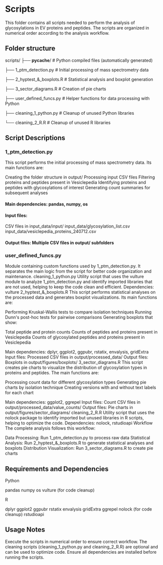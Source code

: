 # Scripts
This folder contains all scripts needed to perform the analysis of glycosylations in EV proteins and peptides. The scripts are organized in numerical order according to the analysis workflow.

## Folder structure

scripts/
├── __pycache__/                       # Python compiled files (automatically generated)

├── 1_ptm_detection.py                 # Initial processing of mass spectrometry data

├── 2_hyptest_&_boxplots.R             # Statistical analysis and boxplot generation

├── 3_sector_diagrams.R                # Creation of pie charts

├── user_defined_funcs.py              # Helper functions for data processing with Python

├── cleaning_1_python.py               # Cleanup of unused Python libraries

└── cleaning_2_R.R                     # Cleanup of unused R libraries

## Script Descriptions
### 1_ptm_detection.py
This script performs the initial processing of mass spectrometry data. Its main functions are:

Creating the folder structure in output/
Processing input CSV files
Filtering proteins and peptides present in Vesiclepedia
Identifying proteins and peptides with glycosylations of interest
Generating count summaries for subsequent analyses

#### Main dependencies: pandas, numpy, os
#### Input files:
CSV files in input_data/input/
input_data/glycosylation_list.csv
input_data/vesiclepedia_proteins_240712.csv

#### Output files: Multiple CSV files in output/ subfolders

### user_defined_funcs.py
Module containing custom functions used by 1_ptm_detection.py. It separates the main logic from the script for better code organization and maintenance.
cleaning_1_python.py
Utility script that uses the vulture module to analyze 1_ptm_detection.py and identify imported libraries that are not used, helping to keep the code clean and efficient.
Dependencies: vulture
2_hyptest_&_boxplots.R
This script performs statistical analyses on the processed data and generates boxplot visualizations. Its main functions are:

Performing Kruskal-Wallis tests to compare isolation techniques
Running Dunn's post-hoc tests for pairwise comparisons
Generating boxplots that show:

Total peptide and protein counts
Counts of peptides and proteins present in Vesiclepedia
Counts of glycosylated peptides and proteins present in Vesiclepedia



Main dependencies: dplyr, ggplot2, ggpubr, rstatix, envalysis, gridExtra
Input files: Processed CSV files in output/processed_data/
Output files: Boxplots in output/figures/boxplots/
3_sector_diagrams.R
This script creates pie charts to visualize the distribution of glycosylation types in proteins and peptides. The main functions are:

Processing count data for different glycosylation types
Generating pie charts by isolation technique
Creating versions with and without text labels for each chart

Main dependencies: ggplot2, ggrepel
Input files: Count CSV files in output/processed_data/value_counts/
Output files: Pie charts in output/figures/sector_diagrams/
cleaning_2_R.R
Utility script that uses the nolock package to identify imported but unused libraries in R scripts, helping to optimize the code.
Dependencies: nolock, rstudioapi
Workflow
The complete analysis follows this workflow:

Data Processing: Run 1_ptm_detection.py to process raw data
Statistical Analysis: Run 2_hyptest_&_boxplots.R to generate statistical analyses and boxplots
Distribution Visualization: Run 3_sector_diagrams.R to create pie charts

## Requirements and Dependencies
Python

pandas
numpy
os
vulture (for code cleanup)

R

dplyr
ggplot2
ggpubr
rstatix
envalysis
gridExtra
ggrepel
nolock (for code cleanup)
rstudioapi

## Usage Notes

Execute the scripts in numerical order to ensure correct workflow.
The cleaning scripts (cleaning_1_python.py and cleaning_2_R.R) are optional and can be used to optimize code.
Ensure all dependencies are installed before running the scripts.
